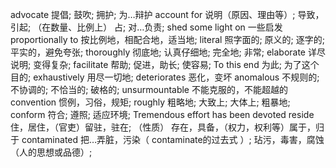 advocate 提倡; 鼓吹; 拥护; 为…辩护
account for 说明（原因、理由等）; 导致，引起; （在数量、比例上） 占; 对…负责;
shed some light on 一些启发
proportionally to 按比例地，相配合地，适当地;
literal 照字面的; 原义的; 逐字的; 平实的，避免夸张;
thoroughly  彻底地; 认真仔细地; 完全地; 非常;
elaborate 详尽说明; 变得复杂;
facilitate 帮助; 促进，助长; 使容易;
To this end 为此; 为了这个目的;
exhaustively 用尽一切地;
deteriorates 恶化，变坏
anomalous	不规则的; 不协调的; 不恰当的; 破格的;
unsurmountable 不能克服的，不能超越的
convention 惯例，习俗，规矩;
roughly 粗略地; 大致上; 大体上; 粗暴地;
conform 符合; 遵照; 适应环境;
Tremendous effort has been devoted
reside 住，居住，（官吏）留驻，驻在; （性质） 存在，具备，（权力，权利等）属于，归于
contaminated 把…弄脏，污染（ contaminate的过去式 ）; 玷污，毒害，腐蚀（人的思想或品德）;
